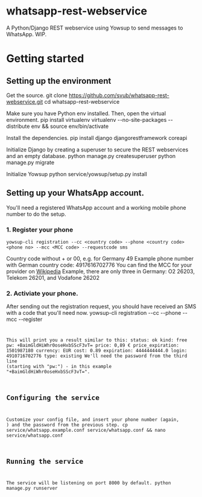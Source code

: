 # whatsapp-rest-webservice
A Python/Django REST webservice using Yowsup to send messages to WhatsApp. WIP.

# Getting started

## Setting up the environment
Get the source.
    git clone https://github.com/svub/whatsapp-rest-webservice.git
    cd whatsapp-rest-webservice

Make sure you have Python env installed. Then, open the virtual environment.
    pip install virtualenv
    virtualenv --no-site-packages --distribute env && source env/bin/activate

Install the dependencies.
    pip install django djangorestframework coreapi

Initialize Django by creating a superuser to secure the REST webservices and an empty database.
    python manage.py createsuperuser
    python manage.py migrate

Initialize Yowsup
    python service/yowsup/setup.py install

## Setting up your WhatsApp account.
You'll need a registered WhatsApp account and a working mobile phone number to do the setup.

### 1. Register your phone
    yowsup-cli registration --cc <country code> --phone <country code><phone no> --mcc <MCC code> --requestcode sms
Country code without + or 00, e.g. for Germany 49
Example phone number with German country code: 4917616702776
You can find the MCC for your provider on [Wikipedia](https://en.wikipedia.org/wiki/Mobile_country_code)
Example, there are only three in Germany: O2 26203, Telekom 26201, and Vodafone 26202

### 2. Activiate your phone.
After sending out the registration request, you should have received an SMS with a code that you'll need now.
    yowsup-cli registration --cc <country code> --phone <country code><phone no> --mcc <MCC code> --register <code received via SMS>

This will print you a result similar to this:
    status: ok
    kind: free
    pw: +BaimGldHiWhr0oseHxbSScF3vT=
    price: 0,89 €
    price_expiration: 1501987180
    currency: EUR
    cost: 0.89
    expiration: 4444444444.0
    login: 4910716702776
    type: existing
We'll need the password from the third line (starting with "pw:") - in this example "+BaimGldHiWhr0oseHxbSScF3vT=".

## Configuring the service
Customize your config file, and insert your phone number (again, <country code><phone no>) and the password from the previous step.
    cp service/whatsapp.example.conf service/whatsapp.conf && nano service/whatsapp.conf

## Running the service
The service will be listening on port 8000 by default.
    python manage.py runserver
